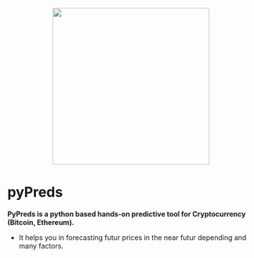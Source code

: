 <p align="center">
<img src="https://github.com/aardoi/pyPreds/blob/master/docs/pyPreds_logo.PNG" width="320">
</p>

# pyPreds
**PyPreds is a python based hands-on predictive tool for Cryptocurrency (Bitcoin, Ethereum).** 
  - It helps you in forecasting futur prices in the near futur depending and many factors.
